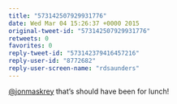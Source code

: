 ```yaml
---
title: "573142507929931776"
date: Wed Mar 04 15:26:37 +0000 2015
original-tweet-id: "573142507929931776"
retweets: 0
favorites: 0
reply-tweet-id: "573142379416457216"
reply-user-id: "8772682"
reply-user-screen-name: "rdsaunders"
---
```

<a href="https://twitter.com/jonmaskrey">@jonmaskrey</a> that’s should have been for lunch!
